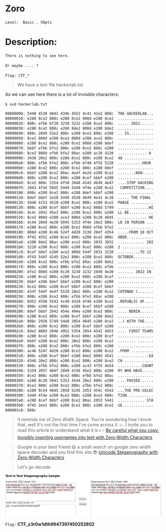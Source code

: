 #  Zoro
```
Level:  Basic , 50pts
```

# Description:

```
There is nothing to see here.

Or maybe .... ?

Flag: CTF_*
```

>We have a text file hackerlab.txt.

As we can see here there is a lot of invisible characters:

`$ xxd hackerlab.txt `
```
00000000: 5448 4520 4841 434b 4552 4c41 42e2 808c  THE HACKERLAB...
00000010: e280 8ce2 808c e280 8ce2 808d e280 8ce2  ................
00000020: 808c efbb bf20 3230 3232 e280 8ce2 808c  ..... 2022......
00000030: e280 8ce2 808c e280 8de2 808d e280 8de2  ................
00000040: 808c 2049 53e2 808c e280 8ce2 808c e280  .. IS...........
00000050: 8ce2 808d e280 8ce2 808d e280 ace2 808c  ................
00000060: e280 8ce2 808c e280 8ce2 808d e280 8def  ................
00000070: bbbf efbb bfe2 808c e280 8ce2 808c e280  ................
00000080: 8ce2 808d efbb bfe2 80ac e280 ac20 4120  ............. A 
00000090: 3438 20e2 808c e280 8ce2 808c e280 8ce2  48 .............
000000a0: 808c efbb bfe2 808c efbb bf48 4f55 5220  ...........HOUR 
000000b0: e280 8ce2 808c e280 8ce2 808c e280 8def  ................
000000c0: bbbf e280 8ce2 80ac 4e4f 4e2d e280 8ce2  ........NON-....
000000d0: 808c e280 8ce2 808c e280 8cef bbbf e280  ................
000000e0: 8ce2 808c 5354 4f50 2048 4143 4b49 4e47  ....STOP HACKING
000000f0: 2043 4f4d 5045 5449 5449 4f4e e280 8ce2   COMPETITION....
00000100: 808c e280 8ce2 808c e280 8def bbbf e280  ................
00000110: 8def bbbf 2e20 5448 4520 4649 4e41 4c20  ..... THE FINAL 
00000120: 5048 4153 4520 e280 8ce2 808c e280 8ce2  PHASE ..........
00000130: 808c e280 8cef bbbf e280 8ce2 808d 5749  ..............WI
00000140: 4c4c 2042 45e2 808c e280 8ce2 808c e280  LL BE...........
00000150: 8ce2 808d e280 ace2 808d e280 8c20 4845  ............. HE
00000160: 4c44 2049 4e20 5045 5253 4f4e 20e2 808c  LD IN PERSON ...
00000170: e280 8ce2 808c e280 8ce2 808d efbb bfe2  ................
00000180: 808d e280 8c46 524f 4d20 3130 204f 4354  .....FROM 10 OCT
00000190: 4f42 4552 e280 8ce2 808c e280 8ce2 808c  OBER............
000001a0: e280 8de2 80ac e280 ace2 808c 2032 3032  ............ 202
000001b0: 3220 e280 8ce2 808c e280 8ce2 808c e280  2 ..............
000001c0: 8cef bbbf e280 ace2 808d 544f 2031 3220  ..........TO 12 
000001d0: 4f43 544f 4245 52e2 808c e280 8ce2 808c  OCTOBER.........
000001e0: e280 8ce2 808c efbb bfe2 80ac e280 8de2  ................
000001f0: 808c e280 8ce2 808c e280 8ce2 808c efbb  ................
00000200: bfe2 808d e280 8c20 3230 3232 2049 4e20  ....... 2022 IN 
00000210: e280 8ce2 808c e280 8ce2 808c e280 8cef  ................
00000220: bbbf e280 8def bbbf e280 8ce2 808c e280  ................
00000230: 8ce2 808c e280 8cef bbbf e280 8cef bbbf  ................
00000240: 434f 544f 4e4f 5520 28e2 808c e280 8ce2  COTONOU (.......
00000250: 808c e280 8ce2 808c efbb bfe2 80ac e280  ................
00000260: 8d52 4550 5542 4c49 4320 4f46 e280 8ce2  .REPUBLIC OF....
00000270: 808c e280 8ce2 808c e280 8cef bbbf e280  ................
00000280: 8def bbbf 2042 454e 494e e280 8ce2 808c  .... BENIN......
00000290: e280 8ce2 808c e280 8cef bbbf e280 8de2  ................
000002a0: 808c 2920 5749 5448 2054 4845 e280 8ce2  ..) WITH THE....
000002b0: 808c e280 8ce2 808c e280 8cef bbbf e280  ................
000002c0: 8de2 808d 2046 4952 5354 2054 4541 4d53  .... FIRST TEAMS
000002d0: e280 8ce2 808c e280 8ce2 808c e280 8cef  ................
000002e0: bbbf e280 8ce2 808c 20e2 808c e280 8ce2  ........ .......
000002f0: 808c e280 8ce2 808c efbb bfe2 808c e280  ................
00000300: ac46 524f 4d20 e280 8ce2 808c e280 8ce2  .FROM ..........
00000310: 808c e280 8cef bbbf e280 8de2 808d 4541  ..............EA
00000320: 4348 20e2 808c e280 8ce2 808c e280 8ce2  CH .............
00000330: 808c efbb bfe2 808c e280 ac43 4f55 4e54  ...........COUNT
00000340: 5259 2057 484f 2048 4156 45e2 808c e280  RY WHO HAVE.....
00000350: 8ce2 808c e280 8ce2 808c efbb bfe2 80ac  ................
00000360: e280 8c20 5041 5353 4544 20e2 808c e280  ... PASSED .....
00000370: 8ce2 808c e280 8ce2 808c efbb bfe2 808c  ................
00000380: e280 8c54 4845 2050 5245 2d53 454c 4543  ...THE PRE-SELEC
00000390: 5449 4f4e e280 8ce2 808c e280 8ce2 808c  TION............
000003a0: e280 8cef bbbf e280 8ce2 80ac 2053 5441  ............ STA
000003b0: 4745 2ee2 808c e280 8ce2 808c e280 8ce2  GE..............
000003c0: 808c  

```

>It reminds me of Zero Width Space.  You're wondering how I know that, well it's not the first time I've come across it ☺️. I invite you to read this article to understand what it is 👉 [Be careful what you copy: Invisibly inserting usernames into text with Zero-Width Characters](https://medium.com/@umpox/be-careful-what-you-copy-invisibly-inserting-usernames-into-text-with-zero-width-characters-18b4e6f17b66)

>Google is your best friend  😃
a small search on google zero width space decoder and you find this site 😎 [Unicode Steganography with Zero-Width Characters](https://www.google.com/url?sa=t&rct=j&q=&esrc=s&source=web&cd=&cad=rja&uact=8&ved=2ahUKEwjNpPCX7_P5AhWsS_EDHaHbDgQQFnoECAsQAQ&url=https%3A%2F%2F330k.github.io%2Fmisc_tools%2Funicode_steganography.html&usg=AOvVaw3ShU_Jb-nn0r6IBkk1TKer) 

>Let's go decode 

<img src="File/flag_zero.png">

```Flag:``` **CTF_z3r0w1dth9947397450252802** 
